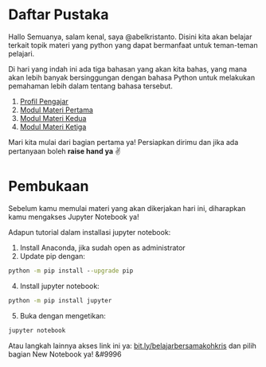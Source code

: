 <h1>Daftar Pustaka</h1>
<!--Penulisan @abelkristanto-->

<p>Hallo Semuanya, salam kenal, saya @abelkristanto. Disini kita akan belajar terkait topik materi yang python yang dapat bermanfaat untuk teman-teman pelajari.</p>
<p>Di hari yang indah ini ada tiga bahasan yang akan kita bahas, yang mana akan lebih banyak bersinggungan dengan bahasa Python untuk melakukan pemahaman lebih dalam tentang bahasa tersebut.</p>

1. [Profil Pengajar](https://id.linkedin.com/in/abelkristanto/)
2. [Modul Materi Pertama](#modul1)
3. [Modul Materi Kedua](#modul2)
4. [Modul Materi Ketiga](#modul3)

<p>Mari kita mulai dari bagian pertama ya! Persiapkan dirimu dan jika ada pertanyaan boleh <b>raise hand ya</b> &#9996</p>

<h1>Pembukaan</h1>

Sebelum kamu memulai materi yang akan dikerjakan hari ini, diharapkan kamu mengakses Jupyter Notebook ya! 

<i class="fas fa-spinner fa-spin"></i>

Adapun tutorial dalam installasi jupyter notebook:

1. Install Anaconda, jika sudah open as administrator
2. Update pip dengan: 

```cmd
python -m pip install --upgrade pip
```

4. Install jupyter notebook: 

```cmd
python -m pip install jupyter
```

5. Buka dengan mengetikan: 

```cmd
jupyter notebook
```

Atau langkah lainnya akses link ini ya: [bit.ly/belajarbersamakohkris](bit.ly/belajarbersamakohkris) dan pilih bagian New Notebook ya! &#9996
